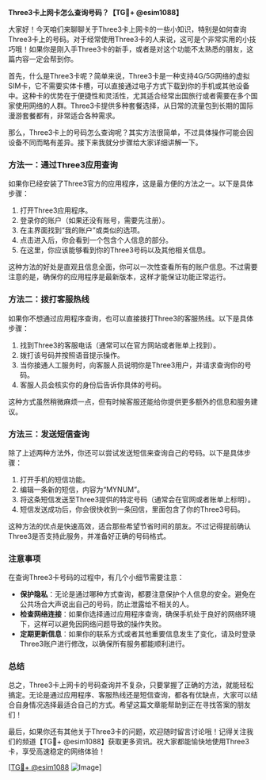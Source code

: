 **Three3卡上网卡怎么查询号码？【TG💪+ @esim1088】**

大家好！今天咱们来聊聊关于Three3卡上网卡的一些小知识，特别是如何查询Three3卡上的号码。对于经常使用Three3卡的人来说，这可是个非常实用的小技巧哦！如果你是刚入手Three3卡的新手，或者是对这个功能不太熟悉的朋友，这篇内容一定会帮到你。

首先，什么是Three3卡呢？简单来说，Three3卡是一种支持4G/5G网络的虚拟SIM卡，它不需要实体卡槽，可以直接通过电子方式下载到你的手机或其他设备中。这种卡的优势在于便捷性和灵活性，尤其适合经常出国旅行或者需要在多个国家使用网络的人群。Three3卡提供多种套餐选择，从日常的流量包到长期的国际漫游套餐都有，非常适合各种需求。

那么，Three3卡上的号码怎么查询呢？其实方法很简单，不过具体操作可能会因设备不同而略有差异。接下来我就分步骤给大家详细讲解一下。

### 方法一：通过Three3应用查询

如果你已经安装了Three3官方的应用程序，这是最方便的方法之一。以下是具体步骤：

1. 打开Three3应用程序。
2. 登录你的账户（如果还没有账号，需要先注册）。
3. 在主界面找到“我的账户”或类似的选项。
4. 点击进入后，你会看到一个包含个人信息的部分。
5. 在这里，你应该能够看到你的Three3号码以及其他相关信息。

这种方法的好处是直观且信息全面，你可以一次性查看所有的账户信息。不过需要注意的是，确保你的应用程序是最新版本，这样才能保证功能正常运行。

### 方法二：拨打客服热线

如果你不想通过应用程序查询，也可以直接拨打Three3的客服热线。以下是具体步骤：

1. 找到Three3的客服电话（通常可以在官方网站或者账单上找到）。
2. 拨打该号码并按照语音提示操作。
3. 当你接通人工服务时，向客服人员说明你是Three3用户，并请求查询你的号码。
4. 客服人员会核实你的身份后告诉你具体的号码。

这种方式虽然稍微麻烦一点，但有时候客服还能给你提供更多额外的信息和服务建议。

### 方法三：发送短信查询

除了上述两种方法外，你还可以尝试发送短信来查询自己的号码。以下是具体步骤：

1. 打开手机的短信功能。
2. 编辑一条新的短信，内容为“MYNUM”。
3. 将这条短信发送至Three3提供的特定号码（通常会在官网或者账单上标明）。
4. 短信发送成功后，你会很快收到一条回信，里面包含了你的Three3号码。

这种方法的优点是快速高效，适合那些希望节省时间的朋友。不过记得提前确认Three3是否支持此服务，并准备好正确的号码格式。

### 注意事项

在查询Three3卡号码的过程中，有几个小细节需要注意：

- **保护隐私**：无论是通过哪种方式查询，都要注意保护个人信息的安全。避免在公共场合大声说出自己的号码，防止泄露给不相关的人。
- **检查网络连接**：如果你选择通过应用程序查询，确保手机处于良好的网络环境下，这样可以避免因网络问题导致的操作失败。
- **定期更新信息**：如果你的联系方式或者其他重要信息发生了变化，请及时登录Three3账户进行修改，以确保所有服务都能顺利进行。

### 总结

总之，Three3卡上网卡的号码查询并不复杂，只要掌握了正确的方法，就能轻松搞定。无论是通过应用程序、客服热线还是短信查询，都各有优缺点，大家可以结合自身情况选择最适合自己的方式。希望这篇文章能帮助到正在寻找答案的朋友们！

最后，如果你还有其他关于Three3卡的问题，欢迎随时留言讨论哦！记得关注我们的频道【TG💪+ @esim1088】获取更多资讯。祝大家都能愉快地使用Three3卡，享受高速稳定的网络体验！

[[TG💪+ @esim1088](https://t.me/s/esim1088) ![Image](https://i.postimg.cc/4NQfJmqS/Snipaste-2025-05-13-00-14-12.png)]